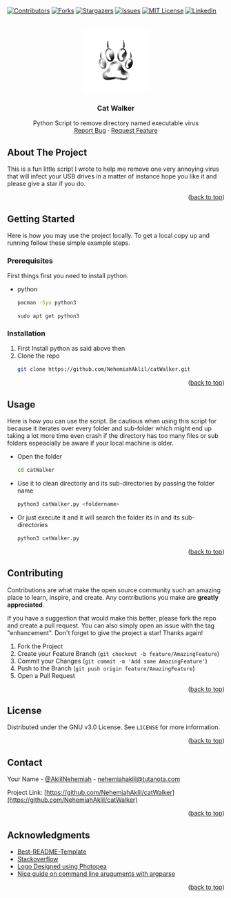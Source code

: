 <div id="top"></div>
<!--
*** Thanks for checking out the catWalker. If you have a suggestion
*** that would make this better, please fork the repo and create a pull request
*** or simply open an issue with the tag "enhancement".
*** Don't forget to give the project a star!
*** Thanks again! Now go create something AMAZING! :D
-->



<!-- PROJECT SHIELDS -->
<!--
*** I'm using markdown "reference style" links for readability.
*** Reference links are enclosed in brackets [ ] instead of parentheses ( ).
*** See the bottom of this document for the declaration of the reference variables
*** for contributors-url, forks-url, etc. This is an optional, concise syntax you may use.
*** https://www.markdownguide.org/basic-syntax/#reference-style-links
-->
[![Contributors][contributors-shield]][contributors-url]
[![Forks][forks-shield]][forks-url]
[![Stargazers][stars-shield]][stars-url]
[![Issues][issues-shield]][issues-url]
[![MIT License][license-shield]][license-url]
[![LinkedIn][linkedin-shield]][linkedin-url]



<!-- PROJECT LOGO -->
<br />
<div align="center">
  <a href="https://github.com/NehemiahAklil/catWalker">
    <img src="img/logo.png" alt="Logo" width="150" height="150">
  </a>

<h3 align="center"><b>Cat Walker</b></h3>

  <p align="center">
    Python Script to remove directory named executable virus 
    <br />
    <a href="https://github.com/NehemiahAklil/catWalker/issues">Report Bug</a>
    ·
    <a href="https://github.com/NehemiahAklil/catWalker/issues">Request Feature</a>
  </p>
</div>



<!-- ABOUT THE PROJECT -->
## About The Project

<!-- [![Product Name Screen Shot][product-screenshot]](https://example.com) -->
 This is a fun little script I wrote to help me remove one very annoying virus that will infect your USB drives in a matter of instance hope you like it and please give a star if you do.

<p align="right">(<a href="#top">back to top</a>)</p>


<!-- GETTING STARTED -->
## Getting Started

Here is how you may use the project locally.
To get a local copy up and running follow these simple example steps.

### Prerequisites

First things first you need to install python.
* python
  ```sh
  pacman -Syu python3
  ```
  ```
  sudo apt get python3
  ```
### Installation

1. First Install python as said above then
2. Clone the repo
   ```sh
   git clone https://github.com/NehemiahAklil/catWalker.git
   ```

<p align="right">(<a href="#top">back to top</a>)</p>



<!-- USAGE EXAMPLES -->
## Usage

Here is how you can use the script. Be cautious when using this script for because it iterates over every folder and sub-folder which might end up taking a lot more time even crash if the directory has too many files or sub folders espeacially be aware if your local machine is older.  

* Open the folder
    ```sh
    cd catWalker
    ```
* Use it to clean directoriy and its sub-directories by passing the folder name
  
    ```sh
    python3 catWalker.py <foldername> 
    ```
* Or just execute it and it will search the folder its in and its sub-directories
    ```sh
    python3 catWalker.py 
    ```
<p align="right">(<a href="#top">back to top</a>)</p>



<!-- CONTRIBUTING -->
## Contributing

Contributions are what make the open source community such an amazing place to learn, inspire, and create. Any contributions you make are **greatly appreciated**.

If you have a suggestion that would make this better, please fork the repo and create a pull request. You can also simply open an issue with the tag "enhancement".
Don't forget to give the project a star! Thanks again!

1. Fork the Project
2. Create your Feature Branch (`git checkout -b feature/AmazingFeature`)
3. Commit your Changes (`git commit -m 'Add some AmazingFeature'`)
4. Push to the Branch (`git push origin feature/AmazingFeature`)
5. Open a Pull Request

<p align="right">(<a href="#top">back to top</a>)</p>



<!-- LICENSE -->
## License

Distributed under the GNU v3.0 License. See `LICENSE` for more information.

<p align="right">(<a href="#top">back to top</a>)</p>



<!-- CONTACT -->
## Contact

Your Name - [@AklilNehemiah](https://twitter.com/AklilNehemiah) - nehemiahaklil@tutanota.com

Project Link: [https://github.com/NehemiahAklil/catWalker](https://github.com/NehemiahAklil/catWalker)

<p align="right">(<a href="#top">back to top</a>)</p>



<!-- ACKNOWLEDGMENTS -->
## Acknowledgments

* [Best-README-Template](https://github.com/othneildrew/Best-README-Template)
* [Stackoverflow](https://stackoverflow.com/)
* [Logo Designed using Photopea](https://www.photopea.com/)
* [Nice guide on command line aruguments with argparse](https://towardsdatascience.com/a-simple-guide-to-command-line-arguments-with-argparse-6824c30ab1c3)
<p align="right">(<a href="#top">back to top</a>)</p>



<!-- MARKDOWN LINKS & IMAGES -->
<!-- https://www.markdownguide.org/basic-syntax/#reference-style-links -->
[contributors-shield]: https://img.shields.io/github/contributors/NehemiahAklil/catWalker.svg?style=for-the-badge
[contributors-url]: https://github.com/NehemiahAklil/catWalker/graphs/contributors
[forks-shield]: https://img.shields.io/github/forks/NehemiahAklil/catWalker.svg?style=for-the-badge
[forks-url]: https://github.com/NehemiahAklil/catWalker/network/members
[stars-shield]: https://img.shields.io/github/stars/NehemiahAklil/catWalker.svg?style=for-the-badge
[stars-url]: https://github.com/NehemiahAklil/catWalker/stargazers
[issues-shield]: https://img.shields.io/github/issues/NehemiahAklil/catWalker.svg?style=for-the-badge
[issues-url]: https://github.com/NehemiahAklil/catWalker/issues
[license-shield]: https://img.shields.io/github/license/NehemiahAklil/catWalker.svg?style=for-the-badge
[license-url]: https://github.com/NehemiahAklil/catWalker/blob/master/LICENSE.txt
[linkedin-shield]: https://img.shields.io/badge/-LinkedIn-black.svg?style=for-the-badge&logo=linkedin&colorB=555
[linkedin-url]: https://linkedin.com/in/linkedin_username
[product-screenshot]: images/screenshot.png